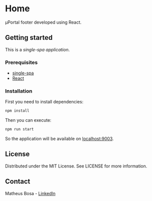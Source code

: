 # Home

μPortal footer developed using React.

## Getting started

This is a _single-spa application_.

### Prerequisites

- [single-spa](https://single-spa.js.org)
- [React](https://reactjs.org/)

### Installation

First you need to install dependencies:

```bash
npm install
```

Then you can execute:

```bash
npm run start
```

So the application will be available on [localhost:9003](http://localhost:9003).

## License

Distributed under the MIT License. See LICENSE for more information.

## Contact

Matheus Bosa - [LinkedIn](https://www.linkedin.com/in/matheusbosa/)
